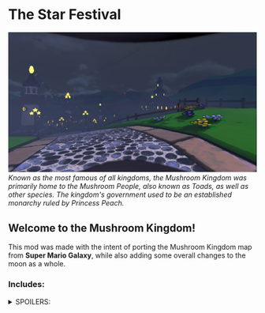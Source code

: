 # The Star Festival
![Screenshot of the in-game Mushroom Kingdom](Screenshots/4.png)
_Known as the most famous of all kingdoms, the Mushroom Kingdom was primarily home to the Mushroom People, also known as Toads, as well as other species. The kingdom's government used to be an established monarchy ruled by Princess Peach._

## Welcome to the Mushroom Kingdom!

This mod was made with the intent of porting the Mushroom Kingdom map from **Super Mario Galaxy**, while also adding some overall changes to the moon as a whole.



### Includes:

<details>
	<summary>SPOILERS:</summary>

- 4 seperate entrances to the main building
	- The main entrance
	- 2 common fire exits
	- A **secret _bonus_** fire exit
- 24 **custom _exclusive_** Mario themed scraps.
  	- Question Block
  	- Brick Block
  	- Coin
  	- Power Star
  	- Yoshi Egg
  	- Clock
  	- Key
  	- 6 different colored Starbits
  		- Red Starbit
  		- Yellow Starbit
  		- Green Starbit
  		- Blue Starbit
  		- Purple Starbit
  		- White Starbit
  	- 7 different Mushrooms
  		- Red Mushroom
  		- Green Mushroom
  		- Life Mushroom
  		- Bee Mushroom
  		- Boo Mushroom
  		- Rock Mushroom
  		- Spring Mushroom
  	- 3 different Flowers
  		- Fire Flower
  		- Ice Flower
  		- Cloud Flower
  	- Thwomp
  
</details>
